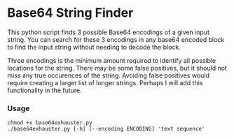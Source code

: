 # Base64 String Finder

This python script finds 3 possible Base64 encodings of a given input string.
You can search for these 3 encodings in any base64 encoded block to find the input string without needing to decode the block.

Three encodings is the minimum amount required to identify all possible locations for the string.
There may be some false positives, but it should not miss any true occurences of the string. 
Avoiding false positives would require creating a larger list of longer strings. Perhaps I will add this functionality in the future.


### Usage
```
chmod +x base64exhauster.py
./base64exhauster.py [-h] [--encoding ENCODING] 'text sequence'
```
